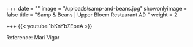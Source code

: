 +++
date = ""
image = "/uploads/samp-and-beans.jpg"
showonlyimage = false
title = "Samp & Beans | Upper Bloem Restaurant AD "
weight = 2

+++
{{< youtube 1bKnYbZEpeA >}}

Reference: Mari Vigar